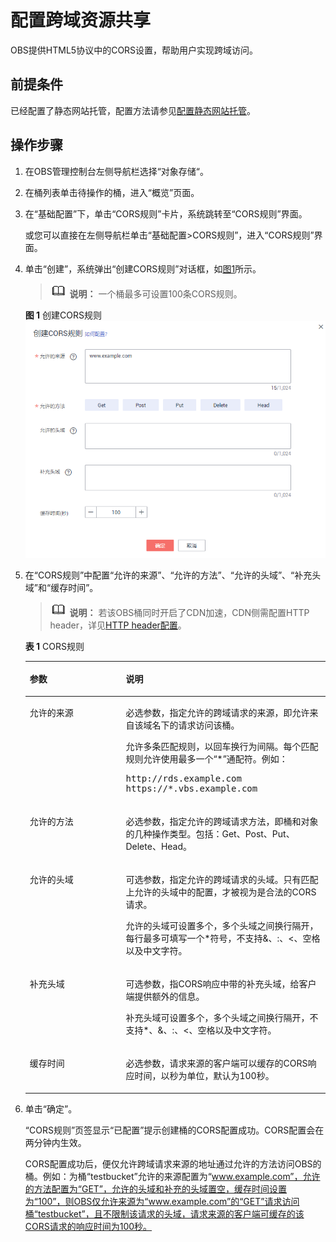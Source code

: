 # 配置跨域资源共享<a name="zh-cn_topic_0066036542"></a>

OBS提供HTML5协议中的CORS设置，帮助用户实现跨域访问。

## 前提条件<a name="section48948668114148"></a>

已经配置了静态网站托管，配置方法请参见[配置静态网站托管](配置静态网站托管.md)。

## 操作步骤<a name="section54298028"></a>

1.  在OBS管理控制台左侧导航栏选择“对象存储“。
2.  在桶列表单击待操作的桶，进入“概览”页面。
3.  在“基础配置”下，单击“CORS规则”卡片，系统跳转至“CORS规则”界面。

    或您可以直接在左侧导航栏单击“基础配置\>CORS规则”，进入“CORS规则”界面。

4.  单击“创建”，系统弹出“创建CORS规则”对话框，如[图1](#fig2425430173411)所示。

    >![](public_sys-resources/icon-note.gif) **说明：** 
    >一个桶最多可设置100条CORS规则。

    **图 1**  创建CORS规则<a name="fig2425430173411"></a>  
    ![](figures/创建CORS规则.png "创建CORS规则")

5.  在“CORS规则”中配置“允许的来源”、“允许的方法”、“允许的头域”、“补充头域”和“缓存时间”。

    >![](public_sys-resources/icon-note.gif) **说明：** 
    >若该OBS桶同时开启了CDN加速，CDN侧需配置HTTP header，详见[HTTP header配置](https://support.huaweicloud.com/usermanual-cdn/cdn_01_0021.html)。

    **表 1**  CORS规则

    <a name="obs_console_0010_mmccppss_tab01"></a>
    <table><thead align="left"><tr id="row14261328"><th class="cellrowborder" valign="top" width="32%" id="mcps1.2.3.1.1"><p id="p14316908"><a name="p14316908"></a><a name="p14316908"></a>参数</p>
    </th>
    <th class="cellrowborder" valign="top" width="68%" id="mcps1.2.3.1.2"><p id="p18818860"><a name="p18818860"></a><a name="p18818860"></a>说明</p>
    </th>
    </tr>
    </thead>
    <tbody><tr id="row47932664"><td class="cellrowborder" valign="top" width="32%" headers="mcps1.2.3.1.1 "><p id="p57340601"><a name="p57340601"></a><a name="p57340601"></a>允许的来源</p>
    </td>
    <td class="cellrowborder" valign="top" width="68%" headers="mcps1.2.3.1.2 "><p id="p14077143"><a name="p14077143"></a><a name="p14077143"></a>必选参数，指定允许的跨域请求的来源，即允许来自该域名下的请求访问该桶。</p>
    <p id="p59585428"><a name="p59585428"></a><a name="p59585428"></a>允许多条匹配规则，以回车换行为间隔。每个匹配规则允许使用最多一个“*”通配符。例如：</p>
    <pre class="screen" id="screen5755676013302"><a name="screen5755676013302"></a><a name="screen5755676013302"></a>http://rds.example.com
    https://*.vbs.example.com</pre>
    </td>
    </tr>
    <tr id="row18342472"><td class="cellrowborder" valign="top" width="32%" headers="mcps1.2.3.1.1 "><p id="p9345259"><a name="p9345259"></a><a name="p9345259"></a>允许的方法</p>
    </td>
    <td class="cellrowborder" valign="top" width="68%" headers="mcps1.2.3.1.2 "><p id="p18768523"><a name="p18768523"></a><a name="p18768523"></a>必选参数，指定允许的跨域请求方法，即桶和对象的几种操作类型。包括：Get、Post、Put、Delete、Head。</p>
    </td>
    </tr>
    <tr id="row34698981"><td class="cellrowborder" valign="top" width="32%" headers="mcps1.2.3.1.1 "><p id="p59154058"><a name="p59154058"></a><a name="p59154058"></a>允许的头域</p>
    </td>
    <td class="cellrowborder" valign="top" width="68%" headers="mcps1.2.3.1.2 "><p id="p2773754710645"><a name="p2773754710645"></a><a name="p2773754710645"></a>可选参数，指定允许的跨域请求的头域。只有匹配上允许的头域中的配置，才被视为是合法的CORS请求。</p>
    <p id="p5132822810315"><a name="p5132822810315"></a><a name="p5132822810315"></a>允许的头域可设置多个，多个头域之间换行隔开，每行最多可填写一个*符号，不支持&amp;、:、&lt;、空格以及中文字符。</p>
    </td>
    </tr>
    <tr id="row19218446"><td class="cellrowborder" valign="top" width="32%" headers="mcps1.2.3.1.1 "><p id="p13190333"><a name="p13190333"></a><a name="p13190333"></a>补充头域</p>
    </td>
    <td class="cellrowborder" valign="top" width="68%" headers="mcps1.2.3.1.2 "><p id="p309847910721"><a name="p309847910721"></a><a name="p309847910721"></a>可选参数，指CORS响应中带的补充头域，给客户端提供额外的信息。</p>
    <p id="p162724431079"><a name="p162724431079"></a><a name="p162724431079"></a>补充头域可设置多个，多个头域之间换行隔开，不支持*、&amp;、:、&lt;、空格以及中文字符。</p>
    </td>
    </tr>
    <tr id="row38454973"><td class="cellrowborder" valign="top" width="32%" headers="mcps1.2.3.1.1 "><p id="p27845085"><a name="p27845085"></a><a name="p27845085"></a>缓存时间</p>
    </td>
    <td class="cellrowborder" valign="top" width="68%" headers="mcps1.2.3.1.2 "><p id="p40859422"><a name="p40859422"></a><a name="p40859422"></a>必选参数，请求来源的客户端可以缓存的CORS响应时间，以秒为单位，默认为100秒。</p>
    </td>
    </tr>
    </tbody>
    </table>

6.  单击“确定”。

    “CORS规则”页签显示“已配置”提示创建桶的CORS配置成功。CORS配置会在两分钟内生效。

    CORS配置成功后，便仅允许跨域请求来源的地址通过允许的方法访问OBS的桶。例如：为桶“testbucket”允许的来源配置为“www.example.com”，允许的方法配置为“GET”，允许的头域和补充的头域置空，缓存时间设置为“100”，则OBS仅允许来源为“www.example.com”的“GET”请求访问桶“testbucket”，且不限制该请求的头域，请求来源的客户端可缓存的该CORS请求的响应时间为100秒。



